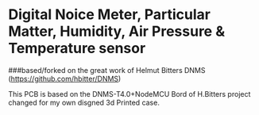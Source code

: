 # Digital Noice Meter, Particular Matter, Humidity, Air Pressure & Temperature sensor
###based/forked on the great work of Helmut Bitters DNMS (https://github.com/hbitter/DNMS)

This PCB is based on the DNMS-T4.0+NodeMCU Bord of H.Bitters project changed for my own disgned 3d Printed case.